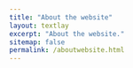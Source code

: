 ```yaml
---
title: "About the website"
layout: textlay
excerpt: "About the website."
sitemap: false
permalink: /aboutwebsite.html
---
```

